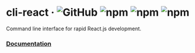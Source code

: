 # cli-react &middot; ![GitHub](https://img.shields.io/github/license/ongw20/cli-react.svg) ![npm](https://img.shields.io/npm/v/cli-react-app.svg?label=cli-react-app) ![npm](https://img.shields.io/npm/v/cli-react-service.svg?label=cli-react-service) ![npm](https://img.shields.io/npm/v/cli-shared-utils.svg?label=cli-shared-utils)
Command line interface for rapid React.js development.

### [Documentation](https://github.com/ongw20/cli-react/tree/master/packages/cli-react-app#readme)
